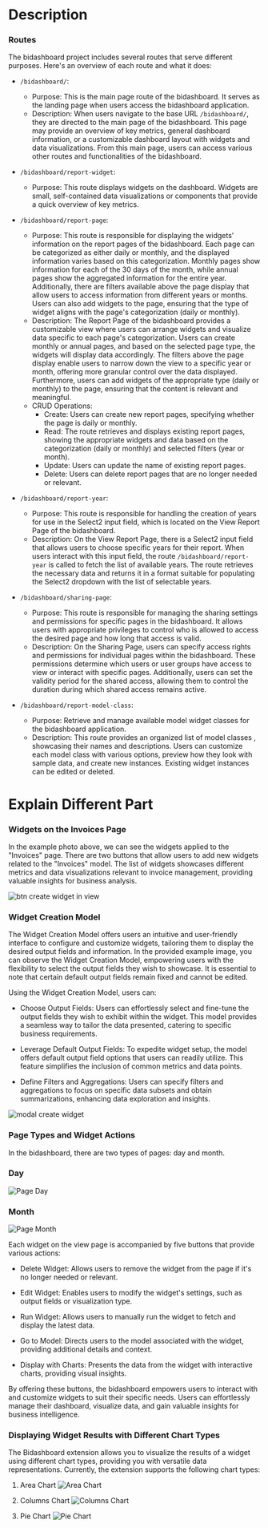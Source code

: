 # Description

### Routes

The bidashboard project includes several routes that serve different purposes. Here's an overview of each route and what
it does:

- `/bidashboard/`:
    - Purpose: This is the main page route of the bidashboard. It serves as the landing page when users access the
      bidashboard application.
    - Description: When users navigate to the base URL `/bidashboard/`, they are directed to the main page of the
      bidashboard. This page may provide an overview of key metrics, general dashboard information, or a customizable
      dashboard layout with widgets and data visualizations. From this main page, users can access various other routes
      and functionalities of the bidashboard.

- `/bidashboard/report-widget`:
    - Purpose: This route displays widgets on the dashboard. Widgets are small, self-contained data visualizations or
      components that provide a quick overview of key metrics.


- `/bidashboard/report-page`:
    - Purpose: This route is responsible for displaying the widgets' information on the report pages of the bidashboard.
      Each page can be categorized as either daily or monthly, and the displayed information varies based on this
      categorization. Monthly pages show information for each of the 30 days of the month, while annual pages show the
      aggregated information for the entire year. Additionally, there are filters available above the page display that
      allow users to access information from different years or months. Users can also add widgets to the page, ensuring
      that the type of widget aligns with the page's categorization (daily or monthly).
    - Description: The Report Page of the bidashboard provides a customizable view where users can arrange widgets and
      visualize data specific to each page's categorization. Users can create monthly or annual pages, and based on the
      selected page type, the widgets will display data accordingly. The filters above the page display enable users to
      narrow down the view to a specific year or month, offering more granular control over the data displayed.
      Furthermore, users can add widgets of the appropriate type (daily or monthly) to the page, ensuring that the
      content is relevant and meaningful.
    - CRUD Operations:
        - Create: Users can create new report pages, specifying whether the page is daily or monthly.
        - Read: The route retrieves and displays existing report pages, showing the appropriate widgets and data based
          on the categorization (daily or monthly) and selected filters (year or month).
        - Update: Users can update the name of existing report pages.
        - Delete: Users can delete report pages that are no longer needed or relevant.

- `/bidashboard/report-year`:
    - Purpose: This route is responsible for handling the creation of years for use in the Select2 input field, which is
      located on the View Report Page of the bidashboard.
    - Description: On the View Report Page, there is a Select2 input field that allows users to choose specific years
      for their report. When users interact with this input field, the route `/bidashboard/report-year` is called to
      fetch the list of available years. The route retrieves the necessary data and returns it in a format suitable for
      populating the Select2 dropdown with the list of selectable years.

- `/bidashboard/sharing-page`:
    - Purpose: This route is responsible for managing the sharing settings and permissions for specific pages in the
      bidashboard. It allows users with appropriate privileges to control who is allowed to access the desired page and
      how long that access is valid.
    - Description: On the Sharing Page, users can specify access rights and permissions for individual pages within the
      bidashboard. These permissions determine which users or user groups have access to view or interact with specific
      pages. Additionally, users can set the validity period for the shared access, allowing them to control the
      duration during which shared access remains active.
- `/bidashboard/report-model-class`:
    - Purpose: Retrieve and manage available model widget classes for the bidashboard application.
    - Description: This route provides an organized list of model classes , showcasing their names and descriptions.
      Users can customize each model class with various options, preview how they look with sample data, and create new
      instances. Existing widget instances can be edited or deleted.

# Explain Different Part

### Widgets on the Invoices Page

In the example photo above, we can see the widgets applied to the "Invoices" page. There are two buttons that allow
users to add new widgets related to the "Invoices" model. The list of widgets showcases different metrics and data
visualizations relevant to invoice management, providing valuable insights for business analysis.

![btn create widget in view](https://raw.githubusercontent.com/Sadi01/yii2-bi-dashboard/master/src/img/guide/btn-create-widget-in-view.png)

### Widget Creation Model

The Widget Creation Model offers users an intuitive and user-friendly interface to configure and customize widgets,
tailoring them to display the desired output fields and information. In the provided example image, you can observe the
Widget Creation Model, empowering users with the flexibility to select the output fields they wish to showcase. It is
essential to note that certain default output fields remain fixed and cannot be edited.

Using the Widget Creation Model, users can:

- Choose Output Fields: Users can effortlessly select and fine-tune the output fields they wish to exhibit within the
  widget. This model provides a seamless way to tailor the data presented, catering to specific business requirements.

- Leverage Default Output Fields: To expedite widget setup, the model offers default output field options that users can
  readily utilize. This feature simplifies the inclusion of common metrics and data points.

- Define Filters and Aggregations: Users can specify filters and aggregations to focus on specific data subsets and
  obtain
  summarizations, enhancing data exploration and insights.

![modal create widget](https://raw.githubusercontent.com/Sadi01/yii2-bi-dashboard/master/src/img/guide/modal-create-widget.png)

### Page Types and Widget Actions

In the bidashboard, there are two types of pages: day and month.

### Day

![Page Day](https://raw.githubusercontent.com/Sadi01/yii2-bi-dashboard/master/src/img/guide/page-daily.png)

### Month

![Page Month](https://raw.githubusercontent.com/Sadi01/yii2-bi-dashboard/master/src/img/guide/page.png)

Each widget on the view page is accompanied by five buttons that provide various actions:

- Delete Widget: Allows users to remove the widget from the page if it's no longer needed or relevant.

- Edit Widget: Enables users to modify the widget's settings, such as output fields or visualization type.

- Run Widget: Allows users to manually run the widget to fetch and display the latest data.

- Go to Model: Directs users to the model associated with the widget, providing additional details and context.

- Display with Charts: Presents the data from the widget with interactive charts, providing visual insights.

By offering these buttons, the bidashboard empowers users to interact with and customize widgets to suit their specific
needs. Users can effortlessly manage their dashboard, visualize data, and gain valuable insights for business
intelligence.

### Displaying Widget Results with Different Chart Types

The Bidashboard extension allows you to visualize the results of a widget using different chart types, providing you
with versatile data representations. Currently, the extension supports the following chart types:

1. Area Chart
   ![Area Chart](https://raw.githubusercontent.com/Sadi01/yii2-bi-dashboard/master/src/img/guide/chart-area.png)

2. Columns Chart
   ![Columns Chart](https://raw.githubusercontent.com/Sadi01/yii2-bi-dashboard/master/src/img/guide/chart-column.png)

3. Pie Chart
   ![Pie Chart](https://raw.githubusercontent.com/Sadi01/yii2-bi-dashboard/master/src/img/guide/chart-pie.png)
